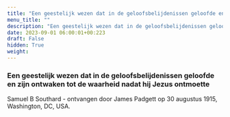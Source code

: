 ```yaml
---
title: "Een geestelijk wezen dat in de geloofsbelijdenissen geloofde en zijn ontwaken tot de waarheid nadat hij Jezus ontmoette"
menu_title: ""
description: "Een geestelijk wezen dat in de geloofsbelijdenissen geloofde en zijn ontwaken tot de waarheid nadat hij Jezus ontmoette"
date: 2023-09-01 06:00:01+00:223
draft: False
hidden: True
weight:
---
```

### Een geestelijk wezen dat in de geloofsbelijdenissen geloofde en zijn ontwaken tot de waarheid nadat hij Jezus ontmoette

Samuel B Southard - ontvangen door James Padgett op 30 augustus 1915, Washington, DC, USA.
